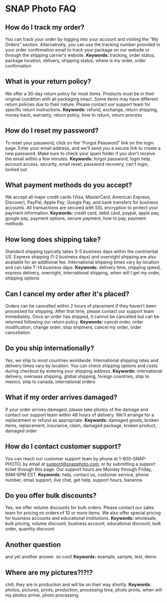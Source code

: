 # SNAP Photo FAQ

## How do I track my order?
You can track your order by logging into your account and visiting the "My Orders" section. Alternatively, you can use the tracking number provided in your order confirmation email to track your package on our website or through the shipping carrier's website.
**Keywords:** tracking, order status, package location, delivery, shipping status, where is my order, order confirmation

## What is your return policy?
We offer a 30-day return policy for most items. Products must be in their original condition with all packaging intact. Some items may have different return policies due to their nature. Please contact our support team for specific return instructions.
**Keywords:** refund, exchange, return shipping, money back, warranty, return policy, how to return, return process

## How do I reset my password?
To reset your password, click on the "Forgot Password" link on the login page. Enter your email address, and we'll send you a secure link to create a new password. Make sure to check your spam folder if you don't receive the email within a few minutes.
**Keywords:** forgot password, login help, account access, security, email reset, password recovery, can't login, locked out

## What payment methods do you accept?
We accept all major credit cards (Visa, MasterCard, American Express, Discover), PayPal, Apple Pay, Google Pay, and bank transfers for business accounts. All transactions are secured with SSL encryption to protect your payment information.
**Keywords:** credit card, debit card, paypal, apple pay, google pay, payment options, secure payment, how to pay, payment methods

## How long does shipping take?
Standard shipping typically takes 3-5 business days within the continental US. Express shipping (1-2 business days) and overnight shipping are also available for an additional fee. International shipping times vary by location and can take 7-14 business days.
**Keywords:** delivery time, shipping speed, express delivery, overnight, international shipping, when will I get my order, shipping options

## Can I cancel my order after it's placed?
Orders can be cancelled within 2 hours of placement if they haven't been processed for shipping. After that time, please contact our support team immediately. Once an order has shipped, it cannot be cancelled but can be returned following our return policy.
**Keywords:** cancel order, order modification, change order, stop shipment, cancel my order, order cancellation

## Do you ship internationally?
Yes, we ship to most countries worldwide. International shipping rates and delivery times vary by location. You can check shipping options and costs during checkout by entering your shipping address.
**Keywords:** international delivery, overseas shipping, global shipping, foreign countries, ship to mexico, ship to canada, international orders

## What if my order arrives damaged?
If your order arrives damaged, please take photos of the damage and contact our support team within 48 hours of delivery. We'll arrange for a replacement or refund as appropriate.
**Keywords:** damaged goods, broken items, replacement, insurance, claim, damaged package, broken product, damaged order

## How do I contact customer support?
You can reach our customer support team by phone at 1-800-SNAP-PHOTO, by email at support@snapphoto.com, or by submitting a support ticket through this page. Our support hours are Monday through Friday, 9AM-6PM EST.
**Keywords:** help, contact us, customer service, phone number, email support, live chat, get help, support hours, bananna

## Do you offer bulk discounts?
Yes, we offer volume discounts for bulk orders. Please contact our sales team for pricing on orders of 10 or more items. We also offer special pricing for business accounts and educational institutions.
**Keywords:** wholesale, bulk pricing, volume discount, business account, educational discount, bulk order, quantity discount

## Another question
and yet another answer. so cool!
**Keywords:** example, sample, test, demo

## Where are my pictures?!?!?
chill, they are in production and will be on their way shortly.
**Keywords:** photos, pictures, prints, production, processing time, photo prints, when will my photos arrive, photo processing